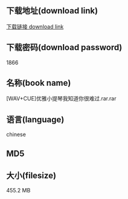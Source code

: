 ## 下载地址(download link)
[下载链接 download link](https://voluble-croquembouche-d321dc.netlify.app/?s=%5BWAV%2BCUE%5D%E4%BC%98%E9%9B%85%E5%B0%8F%E6%8F%90%E7%90%B4%E6%88%91%E7%9F%A5%E9%81%93%E4%BD%A0%E5%BE%88%E9%9A%BE%E8%BF%87.rar)

## 下载密码(download password)
1866

## 名称(book name)
[WAV+CUE]优雅小提琴我知道你很难过.rar.rar

## 语言(language)
chinese

## MD5


## 大小(filesize)
455.2 MB
